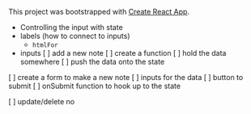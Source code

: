 This project was bootstrapped with [Create React App](https://github.com/facebook/create-react-app).
- Controlling the input with state
- labels (how to connect to inputs)
    - `htmlFor`
- inputs
[ ] add a new note
[ ] create a function
[ ] hold the data somewhere
[ ] push the data onto the state

[ ] create a form to make a new note
[ ] inputs for the data
[ ] button to submit
[ ] onSubmit function to hook up to the state

[ ] update/delete no